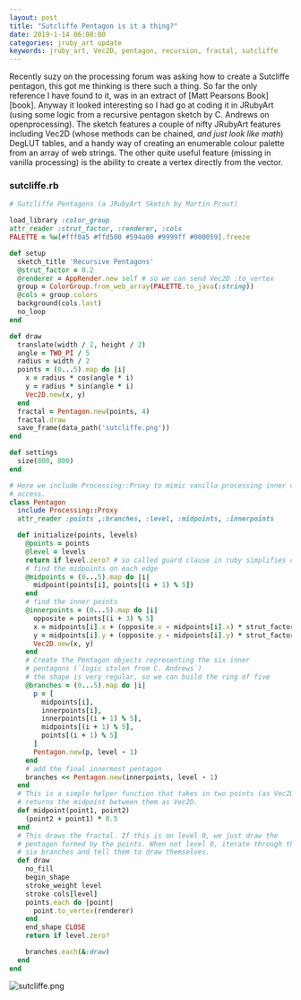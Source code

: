```yaml
---
layout: post
title: "Sutcliffe Pentagon is it a thing?"
date: 2019-1-14 06:00:00
categories: jruby_art update
keywords: jruby_art, Vec2D, pentagon, recursion, fractal, sutcliffe
---
```


Recently suzy on the processing forum was asking how to create a Sutcliffe pentagon, this got me thinking is there such a thing.  So far the only reference I have found to it, was in an extract of [Matt Pearsons Book][book]. Anyway it looked interesting so I had go at coding it in JRubyArt (using some logic from a recursive pentagon sketch by C. Andrews on openprocessing). The sketch features a couple of nifty JRubyArt features including Vec2D (whose methods can be chained, _and just look like math_) DegLUT tables, and a handy way of creating an enumerable colour palette from an array of web strings. The other quite useful feature (missing in vanilla processing) is the ability to create a vertex directly from the vector.

### sutcliffe.rb
```ruby
# Sutcliffe Pentagons (a JRubyArt Sketch by Martin Prout)

load_library :color_group
attr_reader :strut_factor, :renderer, :cols
PALETTE = %w[#fff0a5 #ffd500 #594a00 #9999ff #000059].freeze

def setup
  sketch_title 'Recursive Pentagons'
  @strut_factor = 0.2
  @renderer = AppRender.new self # so we can send Vec2D :to_vertex
  group = ColorGroup.from_web_array(PALETTE.to_java(:string))
  @cols = group.colors
  background(cols.last)
  no_loop
end

def draw
  translate(width / 2, height / 2)
  angle = TWO_PI / 5
  radius = width / 2
  points = (0...5).map do |i|
    x = radius * cos(angle * i)
    y = radius * sin(angle * i)
    Vec2D.new(x, y)
  end
  fractal = Pentagon.new(points, 4)
  fractal.draw
  save_frame(data_path('sutcliffe.png'))
end

def settings
  size(800, 800)
end

# Here we include Processing::Proxy to mimic vanilla processing inner class
# access.
class Pentagon
  include Processing::Proxy
  attr_reader :points ,:branches, :level, :midpoints, :innerpoints

  def initialize(points, levels)
    @points = points
    @level = levels
    return if level.zero? # so called guard clause in ruby simplifies code
    # find the midpoints on each edge
    @midpoints = (0...5).map do |i|
      midpoint(points[i], points[(i + 1) % 5])
    end
    # find the inner points
    @innerpoints = (0...5).map do |i|
      opposite = points[(i + 3) % 5]
      x = midpoints[i].x + (opposite.x - midpoints[i].x) * strut_factor
      y = midpoints[i].y + (opposite.y - midpoints[i].y) * strut_factor
      Vec2D.new(x, y)
    end
    # Create the Pentagon objects representing the six inner
    # pentagons (`logic stolen from C. Andrews`)
    # the shape is very regular, so we can build the ring of five
    @branches = (0...5).map do |i|
      p = [
        midpoints[i],
        innerpoints[i],
        innerpoints[(i + 1) % 5],
        midpoints[(i + 1) % 5],
        points[(i + 1) % 5]
      ]
      Pentagon.new(p, level - 1)
    end
    # add the final innermost pentagon
    branches << Pentagon.new(innerpoints, level - 1)
  end
  # This is a simple helper function that takes in two points (as Vec2D) and
  # returns the midpoint between them as Vec2D.
  def midpoint(point1, point2)
    (point2 + point1) * 0.5
  end
  # This draws the fractal. If this is on level 0, we just draw the
  # pentagon formed by the points. When not level 0, iterate through the
  # six branches and tell them to draw themselves.
  def draw
    no_fill
    begin_shape
    stroke_weight level
    stroke cols[level]
    points.each do |point|
      point.to_vertex(renderer)
    end
    end_shape CLOSE
    return if level.zero?

    branches.each(&:draw)
  end
end

```

![sutcliffe.png]({{site.github.url}}/assets/sutcliffe.png)
